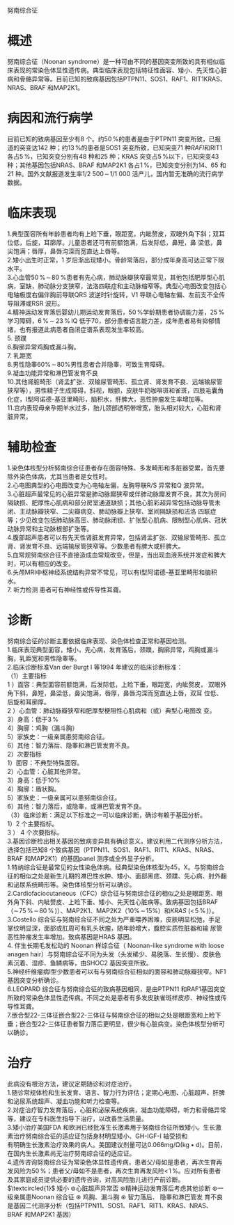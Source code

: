 努南综合征  
# 概述  
努南综合征（Noonan syndrome）是一种可由不同的基因突变所致的具有相似临床表现的常染色体显性遗传病。典型临床表现包括特征性面容、矮小、先天性心脏病和骨骼异常等。目前已知的致病基因包括PTPN11、SOS1、RAF1、RIT1KRAS、NRAS、BRAF 和MAP2K1。  
# 病因和流行病学  
目前已知的致病基因至少有8 个。约$50\,\%$的患者是由于PTPN11 突变所致，已报道的突变达142 种；约$13\,\%$的患者是SOS1 突变所致，已知突变71 种$R A F I$和RIT1 各占$5\,\%$，已知突变分别有48 种和25 种；KRAS 突变占$5\,\%$以下，已知突变43 种；其他基因包括NRAS、BRAF 和MAP2K1 各占$1\,\%$，已知突变分别为14、65 和21 种。国外文献报道发生率$1/2\ 500\!\sim\!1/1\ 000$ 活产儿，国内暂无准确的流行病学数据。  
# 临床表现  
1.典型面容所有年龄患者均有上睑下垂，眼距宽，内眦赘皮，双眼外角下斜；双耳位低，后旋，耳廓厚。儿童患者还可有前额饱满，后发际低，鼻短，鼻 梁低，鼻尖饱满；唇厚，鼻唇沟深而宽直达上唇等。  
2.矮小出生时正常，1 岁后渐出现矮小。骨龄常落后，部分成年身高可达正常下限水平。  
3.心血管$50\,\%\!\sim\!80\,\%$患者有先心病，肺动脉瓣狭窄最常见，其他包括肥厚型心肌病，室缺，肺动脉分支狭窄，法洛四联症和主动脉缩窄等。典型心电图改变包括心电轴极度右偏伴胸前导联QRS 波逆时针旋转，V1 导联心电轴左偏、左前支不全传导阻滞或RSR 波形。  
4.精神运动发育落后婴幼儿期运动发育落后，$50\,\%$学龄期患者协调能力差，$25\,\%$学习障碍，$6\,\%\,{\sim}\,23\,\%\,\mathrm{IQ}$ 低于70，部分患者语言能力差，成年患者易有抑郁情绪，也有报道此病患者自闭症谱系表现发生率较高。  
5. 颈蹼  
6.胸廓异常鸡胸或漏斗胸。  
7. 乳距宽  
8.男性隐睾$60\%\!\sim\!80\%$男性患者合并隐睾，可致生育障碍。  
9.凝血功能异常和淋巴管发育不良  
10.其他肾脏畸形（肾盂扩张、双输尿管畸形、孤立肾、肾发育不良、远端输尿管狭窄等），男性精子生成障碍，斜视，眼颤，皮肤牛奶咖啡斑和雀斑，四肢毛囊角化症，Ⅰ型阿诺德-基亚里畸形，脑积水，肝脾大，恶性肿瘤发生率增加等。  
11.宫内表现母亲孕期羊水过多，胎儿颈部透明带增宽，胎头相对较大，心脏和肾脏异常。  
# 辅助检查  
1.染色体核型分析努南综合征患者存在面容特殊、多发畸形和多脏器受累，首先要除外染色体病，尤其当患者是女性时。  
2.心电图典型的心电图改变为心电轴左偏，左胸导联R/S 异常和Q 波异常。  
3.心脏超声最常见的心脏异常是肺动脉瓣狭窄或伴肺动脉瓣发育不良，其次为房间隔缺损、肥厚性心肌病和部分房室通道缺损；其他心脏彩超异常包括动脉导管未闭、主动脉瓣狭窄、二尖瓣病变、肺动脉瓣上狭窄、室间隔缺损和法洛 四联症等；少见改变包括肺动脉高压、肺动脉闭锁、扩张型心肌病、限制型心肌病、冠状动脉异常和主动脉根部扩张等。  
4.腹部超声患者可以有先天性肾脏发育异常，包括肾盂扩张、双输尿管畸形、孤立肾、肾发育不良、远端输尿管狭窄等。少数患者有脾大或肝脾大。  
5.血常规努南综合征不直接造成血常规改变，但是，当出现血液系统并发症和脾大时，可以有相应的改变。  
6.头颅MRI中枢神经系统结构异常不常见，可以有Ⅰ型阿诺德-基亚里畸形和脑积水。  
7. 听力检测 患者可有神经性或传导性耳聋。  
# 诊断  
努南综合征的诊断主要依据临床表现、染色体检查正常和基因检测。  
1.临床表现典型面容，矮小，先心病，发育落后，颈蹼，胸廓异常，鸡胸或漏斗胸，乳距宽和男性隐睾等。  
2.临床诊断标准Van der Burgt I 等1994 年建议的临床诊断标准：  
（1）主要指标  
1 ）面容：典型面容前额饱满，后发际低，上睑下垂，眼距宽，内眦赘皮， 双眼外角下斜，鼻短，鼻梁低，鼻尖饱满，唇厚，鼻唇沟深而宽直达上唇，双耳 位低、后旋和耳廓厚。  
2 ）心血管：肺动脉瓣狭窄和肥厚型梗阻性心肌病和（或）典型心电图改 变。  
3）身高：低于$3\,\%$  
4）胸廓：鸡胸（漏斗胸）  
5）家族史：一级亲属患努南综合征。  
6）其他：智力落后、隐睾和淋巴管发育不良。  
2）次要指标  
1）面容：不典型特殊面容。  
2）心血管：心脏其他异常。  
3）身高：低于$10\%$  
4）胸廓：盾状胸。  
5）家族史：一级亲属可以患努南综合征。  
6）其他：智力落后，或隐睾，或淋巴管发育不良。  
（3）临床诊断：满足以下标准之一可以临床诊断，确诊有赖于基因分析。  
1）2 个主要指标。  
3 ） 4  个次要指标。  
3.基因诊断检出相关基因的致病变异具有确诊意义。建议利用二代测序分析方法，选择包括已知8 个致病基因（PTPN11、SOS1、RAF1、RIT1、KRAS、NRAS、BRAF 和MAP2K1）的基因panel 测序或全外显子分析。  
1.特纳综合征是最常见的女性染色体病。经典型染色体核型为45，X。与努南综合征的相似之处是新生儿期的淋巴性水肿、矮小、面部黑痣、颈蹼、先心病、肘外翻和泌尿系统畸形等。染色体核型分析可以确诊。  
2.Cardiofaciocutaneous（CFC）综合征与努南综合征的相似之处是眼距宽、眼外角下斜、内眦赘皮、上睑下垂、矮小、先天性心脏病等。致病基因包括BRAF（$\sim\!75\,\%\!\sim\!80\,\%\,)$）、MAP2K1、MAP2K2（$10\%\!\sim\!15\%$）和$K R A S\ (<\!5\,\%\,)$）。  
3.Costello 综合征与努南综合征不同之处为严重喂养困难，皮肤明显松弛，手足掌纹明显深，面部或肛周可有乳头状瘤，随年龄增大，腹腔实质性脏器和输 尿管恶性肿瘤发生率增加。致病基因是HRAS 基因。  
4. 伴生长期毛发松动的 Noonan  样综合征（ Noonan-like syndrome with loose anagen hair）与努南综合征不同为头发（头发稀少、易脱落、生长慢）、皮肤色素沉着、湿疹、鱼鳞病等，由SHOC2 基因突变所致。  
5.神经纤维瘤病Ⅰ型少数患者可以有与努南综合征相似的面容和肺动脉瓣狭窄。NF1 基因突变分析确诊。  
6.LEOPARD 综合征与努南综合征的致病基因相同，是由PTPN11 和RAF1基因突变所致的常染色体显性遗传病。不同之处是患者有多发皮肤雀斑样皮疹、神经性或传导性耳聋。  
7.嵌合型22-三体征嵌合型22-三体征与努南综合征的相似之处是眼距宽和上睑下垂；嵌合型22-三体征患者智力落后更明显，很少有心脏病变。染色体核型分析可以确诊。  
# 治疗  
此病没有根治方法，建议定期随诊和对症治疗。  
1.随诊常规体检和生长发育、语言、智力行为评估；定期心电图、心脏超声、肝脾和泌尿系统超声、凝血功能和听力检查等。  
2.对症治疗智力发育落后，心脏和泌尿系统疾病，凝血功能障碍，听力和骨骼异常等，建议在专科医生指导下治疗，以改善生活质量。  
3.矮小治疗美国FDA 和欧洲已经批准生长激素用于努南综合征所致矮小。生长激素治疗努南综合征的适应证包括身材明显矮小、GH-IGF-I 轴受损和  
有明确生长激素治疗效果的病人。美国建议剂量可达$0.066\mathrm{{m}g/\Omega(\mathrm{{kg}\bullet\mathrm{{d})}}}$。目前，在国内生长激素尚无治疗努南综合征的适应证。  
4.遗传咨询努南综合征为常染色体显性遗传病，患者父/母如是患者，再次生育再发风险为$50\,\%$；患者父/母如不是患者，再次生育再发风险$<\!1\,\%$。应对所有患者及其家庭成员提供必要的遗传咨询，对高风险胎儿进行产前诊断。  
$\textcircled{1}$ 矮小
 $\circledcirc$心脏超声异常否
$\circledast$精神运动发育落后考虑其他诊断
$\circledast$一级亲属患Noonan 综合征
$\circledast$ 鸡胸、漏斗胸
 $\circledast$ 智力落后、 隐睾和淋巴管发 育不良是基因二代测序分析（包括PTPN11、SOS1、RAF1、RIT1、KRAS、NRAS、BRAF 和MAP2K1 基因）  

